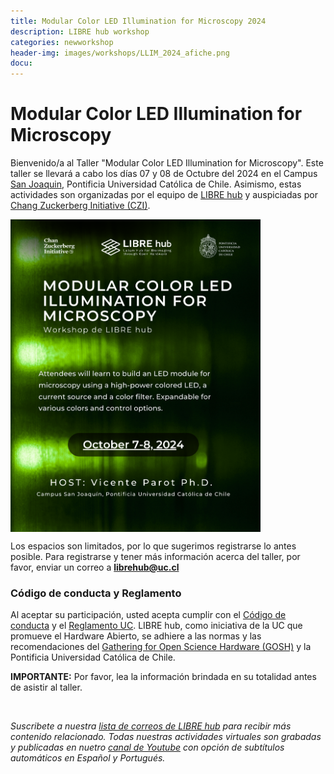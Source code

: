 ```yaml
---
title: Modular Color LED Illumination for Microscopy 2024
description: LIBRE hub workshop
categories: newworkshop
header-img: images/workshops/LLIM_2024_afiche.png
docu:
---
```


# Modular Color LED Illumination for Microscopy

Bienvenido/a al Taller "Modular Color LED Illumination for Microscopy". Este taller se llevará a cabo los días 07 y 08 de Octubre del 2024 en el Campus [San Joaquin](https://www.uc.cl/universidad/nuestros-campus/san-joaquin/), Pontificia Universidad Católica de Chile. Asimismo, estas actividades son organizadas por el equipo de [LIBRE hub](https://librehub.github.io/people/) y auspiciadas por [Chang Zuckerberg Initiative (CZI)](https://chanzuckerberg.com/).

<img align="center" src="/images/workshops/LLIM_2024_afiche.png" height=500>

Los espacios son limitados, por lo que sugerimos registrarse lo antes posible. Para registrarse y tener más información acerca del taller, por favor, enviar un correo a **librehub@uc.cl**

### Código de conducta y Reglamento

Al aceptar su participación, usted acepta cumplir con el [Código de conducta](https://openhardware.science/gosh-2017/gosh-code-of-conduct/) y el [Reglamento UC](https://www.ing.uc.cl/electrica/wp-content/uploads/2020/09/reglamento-laboratorio-de-fabricacin-de-ingeniera-elctrica-fablabv3.pdf). LIBRE hub, como iniciativa de la UC que promueve el Hardware Abierto, se adhiere a las normas y las recomendaciones del [Gathering for Open Science Hardware (GOSH)](https://openhardware.science/) y la Pontificia Universidad Católica de Chile.

**IMPORTANTE:** Por favor, lea la información brindada en su totalidad antes de asistir al taller.

<br>

*Suscribete a nuestra [lista de correos de LIBRE hub](https://mailchi.mp/2efa11be3d6b/libre_hub) para recibir más contenido relacionado. Todas nuestras actividades virtuales son grabadas y publicadas en nuetro [canal de Youtube](https://www.youtube.com/channel/UCKaffupDA8KKrDE0rd668Xw) con opción de subtítulos automáticos en Español y Portugués.*